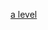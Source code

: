 [a level](https://filestore.aqa.org.uk/sample-papers-and-mark-schemes/2018/june/AQA-74052-INS-JUN18.PDF)

